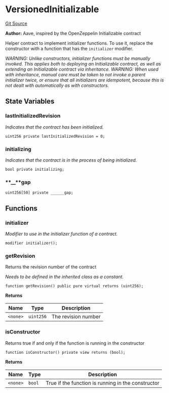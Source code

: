 # VersionedInitializable

[Git Source](https://github.com/isle-labs/isle-contract/blob/69690fa7f99cb787956fc4bb0d751a45fe8f3519/contracts/libraries/upgradability/VersionedInitializable.sol)

**Author:** Aave, inspired by the OpenZeppelin Initializable contract

Helper contract to implement initializer functions. To use it, replace the constructor with a function that has the
`initializer` modifier.

_WARNING: Unlike constructors, initializer functions must be manually invoked. This applies both to deploying an
Initializable contract, as well as extending an Initializable contract via inheritance. WARNING: When used with
inheritance, manual care must be taken to not invoke a parent initializer twice, or ensure that all initializers are
idempotent, because this is not dealt with automatically as with constructors._

## State Variables

### lastInitializedRevision

_Indicates that the contract has been initialized._

```solidity
uint256 private lastInitializedRevision = 0;
```

### initializing

_Indicates that the contract is in the process of being initialized._

```solidity
bool private initializing;
```

### **\_\_**gap

```solidity
uint256[50] private ______gap;
```

## Functions

### initializer

_Modifier to use in the initializer function of a contract._

```solidity
modifier initializer();
```

### getRevision

Returns the revision number of the contract

_Needs to be defined in the inherited class as a constant._

```solidity
function getRevision() public pure virtual returns (uint256);
```

**Returns**

| Name     | Type      | Description         |
| -------- | --------- | ------------------- |
| `<none>` | `uint256` | The revision number |

### isConstructor

Returns true if and only if the function is running in the constructor

```solidity
function isConstructor() private view returns (bool);
```

**Returns**

| Name     | Type   | Description                                        |
| -------- | ------ | -------------------------------------------------- |
| `<none>` | `bool` | True if the function is running in the constructor |
